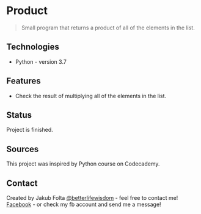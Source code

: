 # Product
> Small program that returns a product of all of the elements in the list.

## Technologies
* Python - version 3.7

## Features
* Check the result of multiplying all of the elements in the list.

## Status
Project is finished.

## Sources
This project was inspired by Python course on Codecademy.

## Contact
Created by Jakub Folta [@betterlifewisdom](https://www.betterlifewisdom.com/) - feel free to contact me!<br/>
[Facebook](https://www.facebook.com/jakub.folta.58) - or check my fb account and send me a message!

